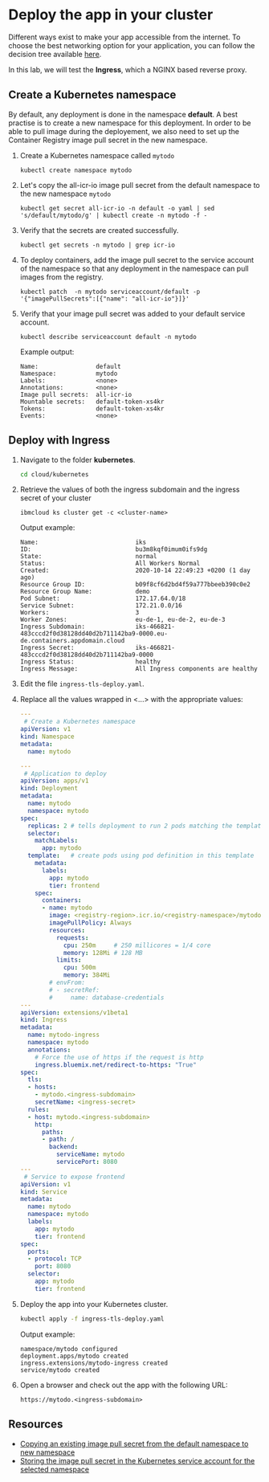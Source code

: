 # Deploy the app in your cluster

Different ways exist to make your app accessible from the internet. To choose the best networking option for your application, you can follow the decision tree available [here](https://cloud.ibm.com/docs/containers?topic=containers-cs_network_planning).

In this lab, we will test the **Ingress**, which a NGINX based reverse proxy.

## Create a Kubernetes namespace

By default, any deployment is done in the namespace **default**. A best practise is to create a new namespace for this deployment. In order to be able to pull image during the deployement, we also need to set up the Container Registry image pull secret in the new namespace.

1. Create a Kubernetes namespace called `mytodo`
    ```
    kubectl create namespace mytodo
    ```

1. Let's copy the all-icr-io image pull secret from the default namespace to the new namespace `mytodo`
    ```
    kubectl get secret all-icr-io -n default -o yaml | sed 's/default/mytodo/g' | kubectl create -n mytodo -f -
    ```

1. Verify that the secrets are created successfully.
    ```
    kubectl get secrets -n mytodo | grep icr-io
    ```

1. To deploy containers, add the image pull secret to the service account of the namespace so that any deployment in the namespace can pull images from the registry.
    ```
    kubectl patch  -n mytodo serviceaccount/default -p '{"imagePullSecrets":[{"name": "all-icr-io"}]}'
    ```

1. Verify that your image pull secret was added to your default service account.
    ```
    kubectl describe serviceaccount default -n mytodo
    ```
    Example output:
    ```
    Name:                default
    Namespace:           mytodo
    Labels:              <none>
    Annotations:         <none>
    Image pull secrets:  all-icr-io
    Mountable secrets:   default-token-xs4kr
    Tokens:              default-token-xs4kr
    Events:              <none>
    ```

## Deploy with Ingress

1. Navigate to the folder **kubernetes**.
    ```sh
    cd cloud/kubernetes
    ```

1. Retrieve the values of both the ingress subdomain and the ingress secret of your cluster
    ```
    ibmcloud ks cluster get -c <cluster-name>
    ```
    Output example:
    ```
    Name:                           iks
    ID:                             bu3m8kqf0imum0ifs9dg
    State:                          normal
    Status:                         All Workers Normal
    Created:                        2020-10-14 22:49:23 +0200 (1 day ago)
    Resource Group ID:              b09f8cf6d2bd4f59a777bbeeb390c0e2
    Resource Group Name:            demo
    Pod Subnet:                     172.17.64.0/18
    Service Subnet:                 172.21.0.0/16
    Workers:                        3
    Worker Zones:                   eu-de-1, eu-de-2, eu-de-3
    Ingress Subdomain:              iks-466821-483cccd2f0d38128dd40d2b711142ba9-0000.eu-de.containers.appdomain.cloud
    Ingress Secret:                 iks-466821-483cccd2f0d38128dd40d2b711142ba9-0000
    Ingress Status:                 healthy
    Ingress Message:                All Ingress components are healthy
    ```

1. Edit the file `ingress-tls-deploy.yaml`.

1. Replace all the values wrapped in <...> with the appropriate values:
  
    ```yaml
    ---
     # Create a Kubernetes namespace
    apiVersion: v1
    kind: Namespace
    metadata:
      name: mytodo

    ---
     # Application to deploy
    apiVersion: apps/v1
    kind: Deployment
    metadata:
      name: mytodo
      namespace: mytodo
    spec:
      replicas: 2 # tells deployment to run 2 pods matching the template
      selector:
        matchLabels:
          app: mytodo
      template:   # create pods using pod definition in this template
        metadata:
          labels:
            app: mytodo
            tier: frontend
        spec:
          containers:
          - name: mytodo
            image: <registry-region>.icr.io/<registry-namespace>/mytodo-<lastname>:1.0
            imagePullPolicy: Always
            resources:
              requests:
                cpu: 250m     # 250 millicores = 1/4 core
                memory: 128Mi # 128 MB
              limits:
                cpu: 500m
                memory: 384Mi
            # envFrom:
            # - secretRef:
            #     name: database-credentials
    ---
    apiVersion: extensions/v1beta1
    kind: Ingress
    metadata:
      name: mytodo-ingress
      namespace: mytodo
      annotations:
        # Force the use of https if the request is http
        ingress.bluemix.net/redirect-to-https: "True"
    spec:
      tls:
      - hosts:
        - mytodo.<ingress-subdomain>
        secretName: <ingress-secret>
      rules:
      - host: mytodo.<ingress-subdomain>
        http:
          paths:
          - path: /
            backend:
              serviceName: mytodo
              servicePort: 8080
    ---
     # Service to expose frontend
    apiVersion: v1
    kind: Service
    metadata:
      name: mytodo
      namespace: mytodo
      labels:
        app: mytodo
        tier: frontend
    spec:
      ports:
      - protocol: TCP
        port: 8080
      selector:
        app: mytodo
        tier: frontend
    ```

1. Deploy the app into your Kubernetes cluster.
    ```sh
    kubectl apply -f ingress-tls-deploy.yaml
    ```
    Output example:
    ```
    namespace/mytodo configured
    deployment.apps/mytodo created
    ingress.extensions/mytodo-ingress created
    service/mytodo created
    ```

1. Open a browser and check out the app with the following URL:
    ```
    https://mytodo.<ingress-subdomain>
    ```


## Resources

* [Copying an existing image pull secret from the default namespace to new namespace](https://cloud.ibm.com/docs/containers?topic=containers-registry#copy_imagePullSecret)
* [Storing the image pull secret in the Kubernetes service account for the selected namespace](https://cloud.ibm.com/docs/containers?topic=containers-registry#store_imagePullSecret)
